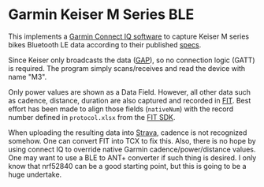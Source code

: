 # Garmin Keiser M Series BLE 

This implements a [Garmin Connect IQ software](https://developer.garmin.com/connect-iq/) to capture Keiser M series bikes Bluetooth LE data according to their published [specs](https://dev.keiser.com/mseries/direct/).

Since Keiser only broadcasts the data ([GAP](https://learn.adafruit.com/introduction-to-bluetooth-low-energy/gap)), so no connection logic (GATT) is required. The program simply scans/receives and read the device with name "M3".

Only power values are shown as a Data Field. However, all other data such as cadence, distance, duration are also captured and recorded in [FIT](https://developer.garmin.com/fit/protocol/). Best effort has been made to align those fields (`nativeNum`) with the record number defined in `protocol.xlsx` from the [FIT SDK](`https://developer.garmin.com/fit/download/`).

When uploading the resulting data into [Strava](https://strava.com), cadence is not recognized somehow. One can convert FIT into TCX to fix this. Also, there is no hope by using connect IQ to override native Garmin cadence/power/distance values. One may want to use a BLE to ANT+ converter if such thing is desired. I only know that nrf52840 can be a good starting point, but this is going to be a huge undertake.